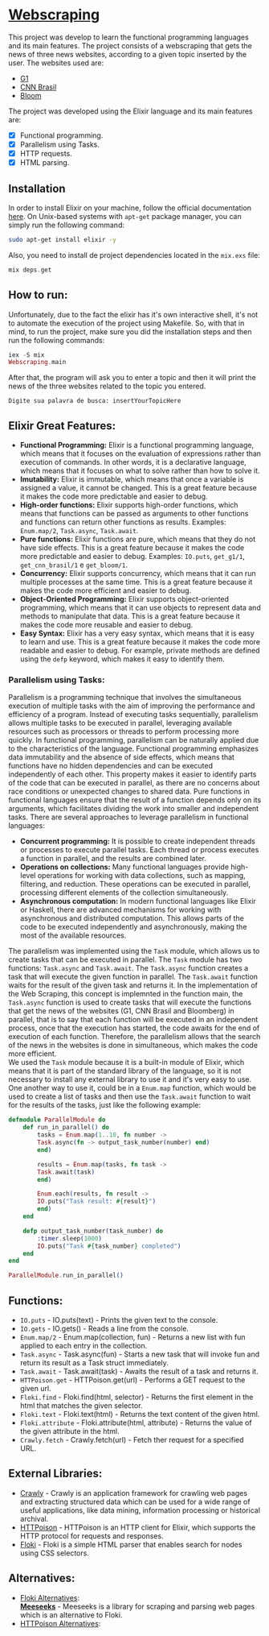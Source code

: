 # [Webscraping](https://github.com/Web-Scraping-Elixir)
This project was  develop to learn the functional programming languages and its main features. The project consists of a webscraping that gets the news of three news websites, according to a given topic inserted by the user. The websites used are:
- [G1](https://g1.globo.com/)
- [CNN Brasil](https://www.cnnbrasil.com.br/)
- [Bloom](https://www.bloomberg.com/)  
  
The project was developed using the Elixir language and its main features are:
- [x] Functional programming.
- [x] Parallelism using Tasks.
- [x] HTTP requests.
- [x] HTML parsing.

## Installation
In order to install Elixir on your machine, follow the official documentation [here](https://elixir-lang.org/install.html).
On Unix-based systems with `apt-get` package manager, you can simply run the following command:
```bash
sudo apt-get install elixir -y
```
Also, you need to install de project dependencies located in the `mix.exs` file:
```elixir
mix deps.get
```

## How to run:
Unfortunately, due to the fact the elixir has it's own interactive shell, it's not to automate the execution of the project using Makefile.
So, with that in mind, to run the project, make sure you did the installation steps and then run the following commands:
```elixir  
iex -S mix  
Webscraping.main  
```
After that, the program will ask you to enter a topic and then it will print the news of the three websites related to the topic you entered.
```
Digite sua palavra de busca: insertYourTopicHere
```

## Elixir Great Features:
- **Functional Programming:** Elixir is a functional programming language, which means that it focuses on the evaluation of expressions rather than execution of commands. In other words, it is a declarative language, which means that it focuses on what to solve rather than how to solve it.
- **Imutability:** Elixir is immutable, which means that once a variable is assigned a value, it cannot be changed. This is a great feature because it makes the code more predictable and easier to debug.
- **High-order functions:** Elixir supports high-order functions, which means that functions can be passed as arguments to other functions and functions can return other functions as results. Examples: `Enum.map/2`, `Task.async`, `Task.await`.
- **Pure functions:** Elixir functions are pure, which means that they do not have side effects. This is a great feature because it makes the code more predictable and easier to debug. Examples: `IO.puts`, `get_g1/1`, `get_cnn_brasil/1` e `get_bloom/1`.
- **Concurrency:** Elixir supports concurrency, which means that it can run multiple processes at the same time. This is a great feature because it makes the code more efficient and easier to debug.
- **Object-Oriented Programming:** Elixir supports object-oriented programming, which means that it can use objects to represent data and methods to manipulate that data. This is a great feature because it makes the code more reusable and easier to debug.
- **Easy Syntax:** Elixir has a very easy syntax, which means that it is easy to learn and use. This is a great feature because it makes the code more readable and easier to debug. For example, private methods are defined using the `defp` keyword, which makes it easy to identify them.

### Parallelism using Tasks:
Parallelism is a programming technique that involves the simultaneous execution of multiple tasks with the aim of improving the performance and efficiency of a program. Instead of executing tasks sequentially, parallelism allows multiple tasks to be executed in parallel, leveraging available resources such as processors or threads to perform processing more quickly. In functional programming, parallelism can be naturally applied due to the characteristics of the language. Functional programming emphasizes data immutability and the absence of side effects, which means that functions have no hidden dependencies and can be executed independently of each other. This property makes it easier to identify parts of the code that can be executed in parallel, as there are no concerns about race conditions or unexpected changes to shared data. Pure functions in functional languages ensure that the result of a function depends only on its arguments, which facilitates dividing the work into smaller and independent tasks. There are several approaches to leverage parallelism in functional languages:

- **Concurrent programming:** It is possible to create independent threads or processes to execute parallel tasks. Each thread or process executes a function in parallel, and the results are combined later.
- **Operations on collections:** Many functional languages provide high-level operations for working with data collections, such as mapping, filtering, and reduction. These operations can be executed in parallel, processing different elements of the collection simultaneously.
- **Asynchronous computation:** In modern functional languages like Elixir or Haskell, there are advanced mechanisms for working with asynchronous and distributed computation. This allows parts of the code to be executed independently and asynchronously, making the most of the available resources.

The parallelism was implemented using the `Task` module, which allows us to create tasks that can be executed in parallel. The `Task` module has two functions: `Task.async` and `Task.await`. The `Task.async` function creates a task that will execute the given function in parallel. The `Task.await` function waits for the result of the given task and returns it. In the implementation of the Web Scraping, this concept is implemnted in the function main, the `Task.async` function is used to create tasks that will execute the functions that get the news of the websites (G1, CNN Brasil and Bloomberg) in parallel, that is to say that each function will be executed in an independent process, once that the execution has started, the code awaits for the end of execution of each function.
Therefore, the parallelism allows that the search of the news in the websites is done in simultaneous, which makes the code more efficient.  
We used the `Task` module because it is a built-in module of Elixir, which means that it is part of the standard library of the language, so it is not necessary to install any external library to use it and it's very easy to use. One another way to use it, could be in a `Enum.map` function, which would be used to create a list of tasks and then use the `Task.await` function to wait for the results of the tasks, just like the following example:
```elixir
defmodule ParallelModule do
	def run_in_parallel() do
		tasks = Enum.map(1..10, fn number ->
		Task.async(fn -> output_task_number(number) end)
		end)

		results = Enum.map(tasks, fn task ->
		Task.await(task)
		end)

		Enum.each(results, fn result ->
		IO.puts("Task result: #{result}")
		end)
	end

	defp output_task_number(task_number) do
		:timer.sleep(1000)
		IO.puts("Task #{task_number} completed")
	end
end

ParallelModule.run_in_parallel()
```


## Functions:
- `IO.puts` - IO.puts(text) - Prints the given text to the console.
- `ÌO.gets` - IO.gets() - Reads a line from the console.
- `Enum.map/2` - Enum.map(collection, fun) - Returns a new list with fun applied to each entry in the collection.
- `Task.async` - Task.async(fun) - Starts a new task that will invoke fun and return its result as a Task struct immediately.
- `Task.await` - Task.await(task) - Awaits the result of a task and returns it.
- `HTTPoison.get` - HTTPoison.get(url) - Performs a GET request to the given url.
- `Floki.find` - Floki.find(html, selector) - Returns the first element in the html that matches the given selector.
- `Floki.text` - Floki.text(html) - Returns the text content of the given html.
- `Floki.attribute` - Floki.attribute(html, attribute) - Returns the value of the given attribute in the html.
- `Crawly.fetch` - Crawly.fetch(url) - Fetch ther request for a specified URL.

## External Libraries:
- [Crawly](https://github.com/elixir-crawly/crawly) - Crawly is an application framework for crawling web pages and extracting structured data which can be used for a wide range of useful applications, like data mining, information processing or historical archival.
- [HTTPoison](https://hexdocs.pm/httpoison/HTTPoison.html) - HTTPoison is an HTTP client for Elixir, which supports the HTTP protocol for requests and responses.
- [Floki](https://github.com/philss/floki) - Floki is a simple HTML parser that enables search for nodes using CSS selectors.

## Alternatives:
- [Floki Alternatives](https://elixir.libhunt.com/floki-alternatives):  
	**[Meeseeks](https://github.com/mischov/meeseeks)** - Meeseeks is a library for scraping and parsing web pages which is an alternative to Floki.
- [HTTPoison Alternatives](https://elixir.libhunt.com/httpoison-alternatives):  
